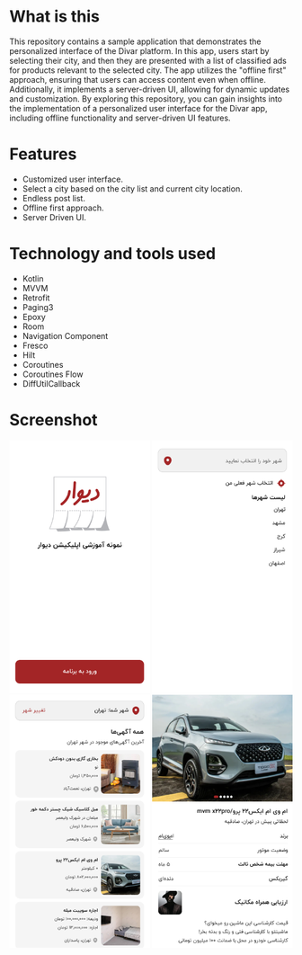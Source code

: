 # What is this
This repository contains a sample application that demonstrates the personalized interface of the Divar platform. In this app, users start by selecting their city, and then they are presented with a list of classified ads for products relevant to the selected city. The app utilizes the "offline first" approach, ensuring that users can access content even when offline. Additionally, it implements a server-driven UI, allowing for dynamic updates and customization.
By exploring this repository, you can gain insights into the implementation of a personalized user interface for the Divar app, including offline functionality and server-driven UI features.

# Features
* Customized user interface.
* Select a city based on the city list and current city location.
* Endless post list.
* Offline first approach.
*  Server Driven UI.

# Technology and tools used
* Kotlin
* MVVM
* Retrofit
* Paging3
* Epoxy
* Room
* Navigation Component
* Fresco
* Hilt
* Coroutines
* Coroutines Flow
* DiffUtilCallback

# Screenshot
<img src="https://github.com/amirhbp75/sample_divar/blob/master/welcome.png" height="450" width="250" /> <img src="https://github.com/amirhbp75/sample_divar/blob/master/city.png" height="450" width="250" /> <img src="https://github.com/amirhbp75/sample_divar/blob/master/post.png" height="450" width="250" /> <img src="https://github.com/amirhbp75/sample_divar/blob/master/detail.png" height="450" width="250" />
